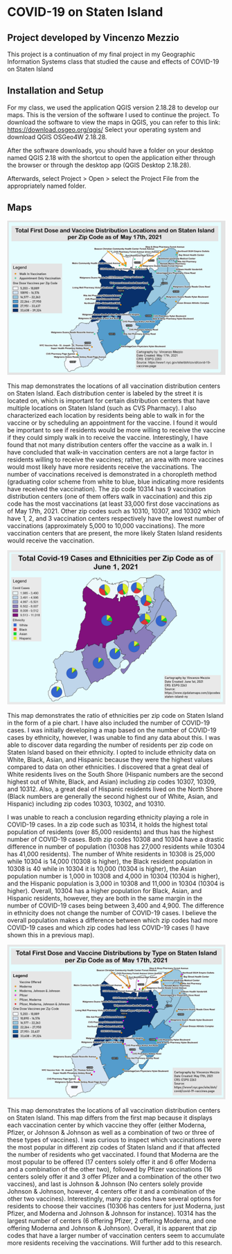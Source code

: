 # COVID-19 on Staten Island
## Project developed by Vincenzo Mezzio
This project is a continuation of my final project in my Geographic Information Systems class that studied the cause and effects of COVID-19 on Staten Island


## Installation and Setup
For my class, we used the application QGIS version 2.18.28 to develop our maps. This is the version of the software I used to continue the project. To download the software to view the maps in QGIS, you can refer to this link: https://download.osgeo.org/qgis/ Select your operating system and download QGIS OSGeo4W 2.18.28.

After the software downloads, you should have a folder on your desktop named QGIS 2.18 with the shortcut to open the application either through the browser or through the desktop app (QGIS Desktop 2.18.28).

Afterwards, select Project > Open > select the Project File from the appropriately named folder.

## Maps
![VaccineLocations](/Maps/Map9_VaccineLocations.jpeg)

This map demonstrates the locations of all vaccination distribution centers on Staten Island. Each distribution center is labeled by the street it is located on, which is important for certain distribution centers that have multiple locations on Staten Island (such as CVS Pharmacy). I also characterized each location by residents being able to walk in for the vaccine or by scheduling an appointment for the vaccine. I found it would be important to see if residents would be more willing to receive the vaccine if they could simply walk in to receive the vaccine. Interestingly, I have found that not many distribution centers offer the vaccine as a walk in. I have concluded that walk-in vaccination centers are not a large factor in residents willing to receive the vaccines; rather, an area with more vaccines would most likely have more residents receive the vaccinations. The number of vaccinations received is demonstrated in a choropleth method (graduating color scheme from white to blue, blue indicating more residents have received the vaccination). The zip code 10314 has 9 vaccination distribution centers (one of them offers walk in vaccination) and this zip code has the most vaccinations (at least 33,000 first dose vaccinations as of May 17th, 2021. Other zip codes such as 10310, 10307, and 10302 which have 1, 2, and 3 vaccination centers respectively have the lowest number of vaccinations (approximately 5,000 to 10,000 vaccinations). The more vaccination centers that are present, the more likely Staten Island residents would receive the vaccination.

![VaccineLocations](/Maps/Map10_CovidCaseEthnicity.jpeg)

This map demonstrates the ratio of ethnicities per zip code on Staten Island in the form of a pie chart. I have also included the number of COVID-19 cases. I was initially developing a map based on the number of COVID-19 cases by ethnicity, however, I was unable to find any data about this. I was able to discover data regarding the number of residents per zip code on Staten Island based on their ethnicity. I opted to include ethnicity data on White, Black, Asian, and Hispanic because they were the highest values compared to data on other ethnicities. I discovered that a great deal of White residents lives on the South Shore (Hispanic numbers are the second highest out of White, Black, and Asian) including zip codes 10307, 10309, and 10312. Also, a great deal of Hispanic residents lived on the North Shore (Black numbers are generally the second highest our of White, Asian, and Hispanic) including zip codes 10303, 10302, and 10310.

I was unable to reach a conclusion regarding ethnicity playing a role in COVID-19 cases. In a zip code such as 10314, it holds the highest total population of residents (over 85,000 residents) and thus has the highest number of COVID-19 cases. Both zip codes 10308 and 10304 have a drastic difference in number of population (10308 has 27,000 residents while 10304 has 41,000 residents). The number of White residents in 10308 is 25,000 while 10304 is 14,000 (10308 is higher), the Black resident population in 10308 is 40 while in 10304 it is 10,000 (10304 is higher), the Asian population number is 1,000 in 10308 and 4,000 in 10304 (10304 is higher), and the Hispanic population is 3,000 in 10308 and 11,000 in 10304 (10304 is higher). Overall, 10304 has a higher population for Black, Asian, and Hispanic residents, however, they are both in the same margin in the number of COVID-19 cases being between 3,400 and 4,900. The difference in ethnicity does not change the number of COVID-19 cases. I believe the overall population makes a difference between which zip codes had more COVID-19 cases and which zip codes had less COVID-19 cases (I have shown this in a previous map).


![VaccineLocations](/Maps/Map11_VaccineLocationsType.jpeg)

This map demonstrates the locations of all vaccination distribution centers on Staten Island. This map differs from the first map because it displays each vaccination center by which vaccine they offer (either Moderna, Pfizer, or Johnson & Johnson as well as a combination of two or three of these types of vaccines). I was curious to inspect which vaccinations were the most popular in different zip codes of Staten Island and if that affected the number of residents who get vaccinated. I found that Moderna are the most popular to be offered (17 centers solely offer it and 6 offer Moderna and a combination of the other two), followed by Pfizer vaccinations (16 centers solely offer it and 3 offer Pfizer and a combination of the other two vaccines), and last is Johnson & Johnson (No centers solely provide Johnson & Johnson, however, 4 centers offer it and a combination of the other two vaccines). Interestingly, many zip codes have several options for residents to choose their vaccines (10306 has centers for just Moderna, just Pfizer, and Moderna and Johnson & Johnson for instance). 10314 has the largest number of centers (6 offering Pfizer, 2 offering Moderna, and one offering Moderna and Johnson & Johnson). Overall, it is apparent that zip codes that have a larger number of vaccination centers seem to accumulate more residents receiving the vaccinations. Will further add to this research.
